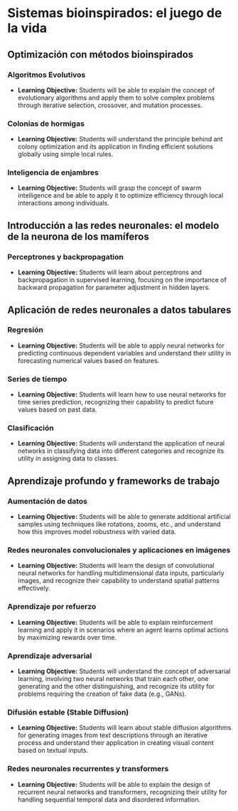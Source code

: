 # Sistemas bioinspirados: el juego de la vida

## Optimización con métodos bioinspirados
### Algoritmos Evolutivos
- **Learning Objective:** Students will be able to explain the concept of evolutionary algorithms and apply them to solve complex problems through iterative selection, crossover, and mutation processes.

### Colonias de hormigas
- **Learning Objective:** Students will understand the principle behind ant colony optimization and its application in finding efficient solutions globally using simple local rules.

### Inteligencia de enjambres
- **Learning Objective:** Students will grasp the concept of swarm intelligence and be able to apply it to optimize efficiency through local interactions among individuals.

## Introducción a las redes neuronales: el modelo de la neurona de los mamíferos
### Perceptrones y backpropagation
- **Learning Objective:** Students will learn about perceptrons and backpropagation in supervised learning, focusing on the importance of backward propagation for parameter adjustment in hidden layers.

## Aplicación de redes neuronales a datos tabulares
### Regresión
- **Learning Objective:** Students will be able to apply neural networks for predicting continuous dependent variables and understand their utility in forecasting numerical values based on features.

### Series de tiempo
- **Learning Objective:** Students will learn how to use neural networks for time series prediction, recognizing their capability to predict future values based on past data.

### Clasificación
- **Learning Objective:** Students will understand the application of neural networks in classifying data into different categories and recognize its utility in assigning data to classes.

## Aprendizaje profundo y frameworks de trabajo
### Aumentación de datos
- **Learning Objective:** Students will be able to generate additional artificial samples using techniques like rotations, zooms, etc., and understand how this improves model robustness with varied data.

### Redes neuronales convolucionales y aplicaciones en imágenes
- **Learning Objective:** Students will learn the design of convolutional neural networks for handling multidimensional data inputs, particularly images, and recognize their capability to understand spatial patterns effectively.

### Aprendizaje por refuerzo
- **Learning Objective:** Students will be able to explain reinforcement learning and apply it in scenarios where an agent learns optimal actions by maximizing rewards over time.

### Aprendizaje adversarial
- **Learning Objective:** Students will understand the concept of adversarial learning, involving two neural networks that train each other, one generating and the other distinguishing, and recognize its utility for problems requiring the creation of fake data (e.g., GANs).

### Difusión estable (Stable Diffusion)
- **Learning Objective:** Students will learn about stable diffusion algorithms for generating images from text descriptions through an iterative process and understand their application in creating visual content based on textual inputs.

### Redes neuronales recurrentes y transformers
- **Learning Objective:** Students will be able to explain the design of recurrent neural networks and transformers, recognizing their utility for handling sequential temporal data and disordered information.